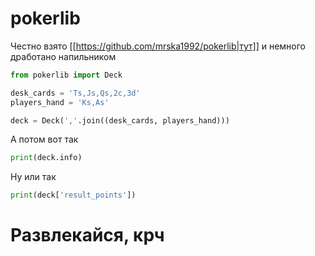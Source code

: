 # pokerlib
Честно взято [[https://github.com/mrska1992/pokerlib|тут]] и немного дработано напильником

```python
from pokerlib import Deck

desk_cards = 'Ts,Js,Qs,2c,3d'
players_hand = 'Ks,As'

deck = Deck(','.join((desk_cards, players_hand)))
```
А потом вот так
```python
print(deck.info)
```
Ну или так
```python
print(deck['result_points'])
```

# Развлекайся, крч



